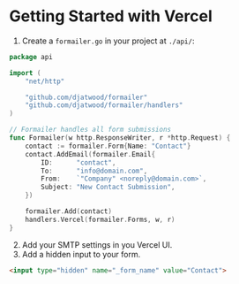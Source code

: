
# Getting Started with Vercel

1. Create a `formailer.go` in your project at `./api/`:
```go
package api

import (
	"net/http"

	"github.com/djatwood/formailer"
	"github.com/djatwood/formailer/handlers"
)

// Formailer handles all form submissions
func Formailer(w http.ResponseWriter, r *http.Request) {
	contact := formailer.Form{Name: "Contact"}
	contact.AddEmail(formailer.Email{
		ID:      "contact",
		To:      "info@domain.com",
		From:    `"Company" <noreply@domain.com>`,
		Subject: "New Contact Submission",
	})

	formailer.Add(contact)
	handlers.Vercel(formailer.Forms, w, r)
}
```

2. Add your SMTP settings in you Vercel UI.
3. Add a hidden input to your form.
```html
<input type="hidden" name="_form_name" value="Contact">
```
